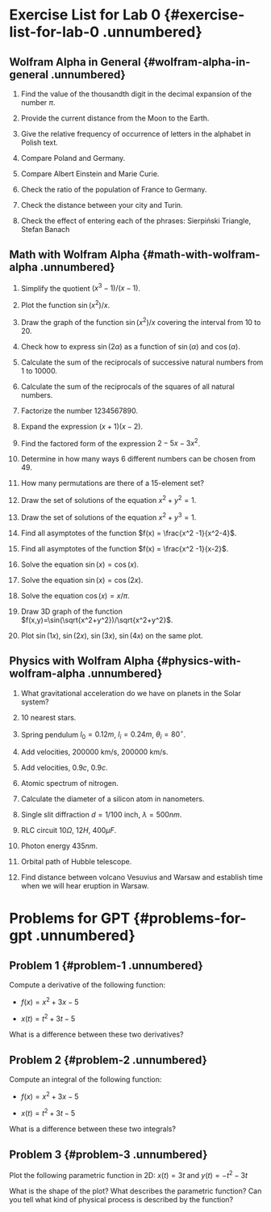 # Exercise List for Lab 0 {#exercise-list-for-lab-0 .unnumbered}

## Wolfram Alpha in General {#wolfram-alpha-in-general .unnumbered}

1.  Find the value of the thousandth digit in the decimal expansion of
    the number $\pi$.

2.  Provide the current distance from the Moon to the Earth.

3.  Give the relative frequency of occurrence of letters in the alphabet
    in Polish text.

4.  Compare Poland and Germany.

5.  Compare Albert Einstein and Marie Curie.

6.  Check the ratio of the population of France to Germany.

7.  Check the distance between your city and Turin.

8.  Check the effect of entering each of the phrases: Sierpiński
    Triangle, Stefan Banach

## Math with Wolfram Alpha {#math-with-wolfram-alpha .unnumbered}

1.  Simplify the quotient $(x^3-1)/(x-1)$.

2.  Plot the function $\sin(x^2)/x$.

3.  Draw the graph of the function $\sin(x^2)/x$ covering the interval
    from 10 to 20.

4.  Check how to express $\sin(2\alpha)$ as a function of $\sin(\alpha)$
    and $\cos(\alpha)$.

5.  Calculate the sum of the reciprocals of successive natural numbers
    from 1 to 10000.

6.  Calculate the sum of the reciprocals of the squares of all natural
    numbers.

7.  Factorize the number 1234567890.

8.  Expand the expression $(x+1)(x-2)$.

9.  Find the factored form of the expression $2 - 5x - 3x^2$.

10. Determine in how many ways 6 different numbers can be chosen from
    49.

11. How many permutations are there of a 15-element set?

12. Draw the set of solutions of the equation $x^2 + y^2 = 1$.

13. Draw the set of solutions of the equation $x^2 + y^3 = 1$.

14. Find all asymptotes of the function $f(x) = \frac{x^2 -1}{x^2-4}$.

15. Find all asymptotes of the function $f(x) = \frac{x^2 -1}{x-2}$.

16. Solve the equation $\sin(x) = \cos(x)$.

17. Solve the equation $\sin(x) = \cos(2x)$.

18. Solve the equation $\cos(x) = x/\pi$.

19. Draw 3D graph of the function
    $f(x,y)=\sin(\sqrt{x^2+y^2})/\sqrt{x^2+y^2}$.

20. Plot $\sin(1x)$, $\sin(2x)$, $\sin(3x)$, $\sin(4x)$ on the same
    plot.

## Physics with Wolfram Alpha {#physics-with-wolfram-alpha .unnumbered}

1.  What gravitational acceleration do we have on planets in the Solar
    system?

2.  10 nearest stars.

3.  Spring pendulum $l_0=0.12m$, $l_i=0.24m$, $\theta_i=80^\circ$.

4.  Add velocities, $200000$ km/s, $200000$ km/s.

5.  Add velocities, $0.9c$, $0.9c$.

6.  Atomic spectrum of nitrogen.

7.  Calculate the diameter of a silicon atom in nanometers.

8.  Single slit diffraction $d=1/100$ inch, $\lambda=500nm$.

9.  RLC circuit $10\Omega$, $12H$, $400\mu F$.

10. Photon energy $435nm$.

11. Orbital path of Hubble telescope.

12. Find distance between volcano Vesuvius and Warsaw and establish time
    when we will hear eruption in Warsaw.

# Problems for GPT {#problems-for-gpt .unnumbered}

## Problem 1 {#problem-1 .unnumbered}

Compute a derivative of the following function:

-   $f(x) = x^2 + 3x - 5$

-   $x(t) = t^2 + 3t - 5$

What is a difference between these two derivatives?

## Problem 2 {#problem-2 .unnumbered}

Compute an integral of the following function:

-   $f(x) = x^2 + 3x - 5$

-   $x(t) = t^2 + 3t - 5$

What is a difference between these two integrals?

## Problem 3 {#problem-3 .unnumbered}

Plot the following parametric function in 2D:
$x(t) = 3t$ and $y(t) = -t^2 - 3t$

What is the shape of the plot? What describes the parametric function?
Can you tell what kind of physical process is described by the function?
